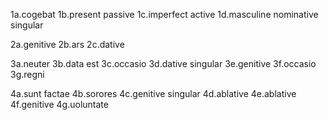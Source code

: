1a.cogebat
1b.present passive
1c.imperfect active
1d.masculine nominative singular

2a.genitive
2b.ars
2c.dative

3a.neuter
3b.data est
3c.occasio
3d.dative singular
3e.genitive
3f.occasio
3g.regni

4a.sunt factae
4b.sorores
4c.genitive singular
4d.ablative
4e.ablative
4f.genitive
4g.uoluntate
